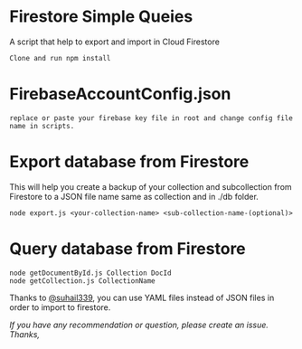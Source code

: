 # Firestore Simple Queies
A script that help to export and import in Cloud Firestore

```
Clone and run npm install
```
# FirebaseAccountConfig.json
```
replace or paste your firebase key file in root and change config file name in scripts.
```
# Export database from Firestore

This will help you create a backup of your collection and subcollection from Firestore to a JSON file name same as collection and in ./db folder.

```
node export.js <your-collection-name> <sub-collection-name-(optional)>
```

# Query database from Firestore
```
node getDocumentById.js Collection DocId
node getCollection.js CollectionName
```

Thanks to [@suhail339](https://github.com/suhail339), you can use YAML files instead of JSON files in order to import to firestore.

*If you have any recommendation or question, please create an issue. Thanks,*

